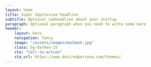 ```yaml
---
layout: home
title: Super impressive headline
subtitle: Optional subheadline about your startup
paragraph: Optional paragraph when you need to write some more
header:
    layout: hero
    navigation: fancy
    image: "/assets/images/macbook.jpg"
    class: bg-darken-25
    cta: "Call-to-action"
    cta_url: https://www.desiredpersona.com/themes/
---
```

